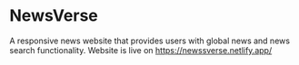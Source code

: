# NewsVerse
A responsive news website that provides users with global news and news search functionality.
Website is live on https://newssverse.netlify.app/

